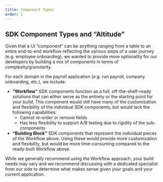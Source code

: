 ```yaml
---
title: Component Types
order: 1
---
```


## SDK Component Types and “Altitude”

Given that a UI “component” can be anything ranging from a table to an entire end-to-end workflow reflecting the various steps of a user journey (e.g. employee onboarding), we wanted to provide more optionality for our developers by building a mix of components in terms of complexity/granularity.

For each domain in the payroll application (e.g. run payroll, company onboarding, etc.), we include:

- **“Workflow”** SDK components function as a full, off-the-shelf-ready solutions that can either serve as the entirety or the starting point for your build. This component would still have many of the customization and flexibility of the individual SDK components, but would lack the following capabilities:
  - Cannot re-order or remove fields
  - Has less flexibility to support A/B testing due to rigidity of the sub-components
- **“Building Block”** SDK components that represent the individual pieces of the Workflow above. Using these would provide more customization and flexibility, but would be more time-consuming compared to the ready-built Workflow above.

While we generally recommend using the Workflow approach, your build needs may vary and we recommend discussing with a dedicated specialist from our side to determine what makes sense given your goals and your current application.

